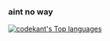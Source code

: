 ### aint no way
<a href="//github.com/codekant"><img src="https://github-readme-stats.vercel.app/api/top-langs/?username=codekant&layout=compact&theme=midnight-purple" title="codekant's Top languages"></a>

